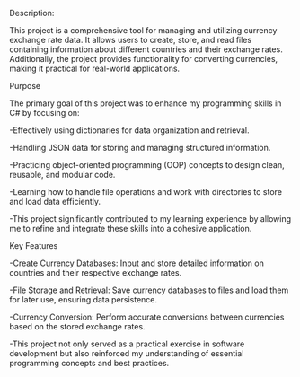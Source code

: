 Description:

  This project is a comprehensive tool for managing and utilizing currency exchange rate data. It allows users to create, store, and read files containing information about different countries and their exchange rates. Additionally, the project provides functionality for converting currencies, making it practical for real-world applications.

Purpose

The primary goal of this project was to enhance my programming skills in C# by focusing on:

  -Effectively using dictionaries for data organization and retrieval.
  
  -Handling JSON data for storing and managing structured information.
  
  -Practicing object-oriented programming (OOP) concepts to design clean, reusable, and modular code.
  
  -Learning how to handle file operations and work with directories to store and load data efficiently.
  
  -This project significantly contributed to my learning experience by allowing me to refine and integrate these skills into a cohesive application.

Key Features

  -Create Currency Databases: Input and store detailed information on countries and their respective exchange rates.
  
  -File Storage and Retrieval: Save currency databases to files and load them for later use, ensuring data persistence.
  
  -Currency Conversion: Perform accurate conversions between currencies based on the stored exchange rates.
  
  -This project not only served as a practical exercise in software development but also reinforced my understanding of essential programming concepts and best practices.
